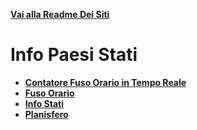**[Vai alla Readme Dei Siti](../Readme.md)**

# Info Paesi Stati

- **[Contatore Fuso Orario in Tempo Reale](Contatore_Tempo_Tempo_Reale_Fuso)**
- **[Fuso Orario](Fuso%20Orario)**
- **[Info Stati](Stati_info)**
- **[Planisfero](Planisfero)**
